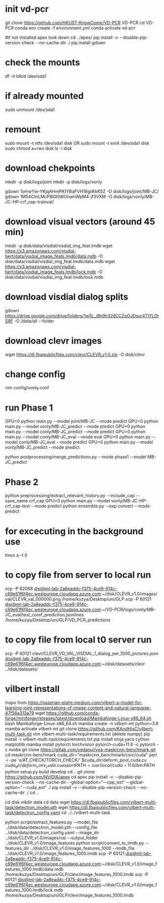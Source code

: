 # init vd-pcr
git clone https://github.com/HKUST-KnowComp/VD-PCR VD-PCR
cd VD-PCR
conda env create -f environment.yml
conda activate vd-pcr

#if not installed apex look down
cd ../apex/
pip install -v --disable-pip-version-check --no-cache-dir ./
pip install gdown

# check the mounts
df -h
blkid /dev/sda1

# if already mounted
sudo unmount /dev/sda1
# remount
sudo mount -t ntfs /dev/sda1 disk OR sudo mount -t ext4 /dev/sda1 disk
sudo chmod a+rwx disk
ls -l disk

# download chekpoints
mkdir -p disk/logs/joint
mkdir -p disk/logs/vonly

gdown 1omwYw-YKjqAHmPA1YBqFVH18giiKkK5Z -O disk/logs/joint/MB-JC/
gdown 1M54CtnLMcPBl0I0iKOnamWpM4-jf3VXM -O disk/logs/vonly/MB-JC-HP-crf_cap-trainval/

# download visual vectors (around 45 min)
mkdir -p disk/data/visdial/visdial_img_feat.lmdb
wget https://s3.amazonaws.com/visdial-bert/data/visdial_image_feats.lmdb/data.mdb -O disk/data/visdial/visdial_img_feat.lmdb/data.mdb
wget https://s3.amazonaws.com/visdial-bert/data/visdial_image_feats.lmdb/lock.mdb -O disk/data/visdial/visdial_img_feat.lmdb/lock.mdb

# download visdial dialog splits
gdown https://drive.google.com/drive/folders/1w5L_i8h9h32dCCZpOJDsur4TIYLOtS8F -O /data/all --folder


# download clevr images
wget https://dl.fbaipublicfiles.com/clevr/CLEVR_v1.0.zip -O disk/clevr

# change config
vim config/vonly.conf

# run Phase 1
GPU=0 python main.py --model joint/MB-JC --mode predict
GPU=0 python main.py --model vonly/MB-JC_predict --mode predict
GPU=0 python main.py --model conly/MB-JC_predict --mode predict
GPU=0 python main.py --model conly/MB-JC_eval --mode eval
GPU=0 python main.py --model conly/MB-JC_eval --mode predict
GPU=0 python main.py --model vonly/MB-JC_predict --mode predict

python postprocessing/merge_predictions.py --mode phase1 --model MB-JC_predict

# Phase 2
python preprocessing/extract_relevant_history.py --include_cap --save_name crf_cap
GPU=0 python main.py --model vonly/MB-JC-HP-crf_cap-test --mode predict
python ensemble.py --exp convert --mode predict

# for excecuting in the background use
tmux a -t 0

# to copy file from server to local run
scp -P 62068 disi@ml-lab-2a8eaddc-f375-4ce9-914c-c69e61f6f4ec.westeurope.cloudapp.azure.com:~/disk/CLEVR_v1.0/images/val/CLEVR_val_000000.png /home/kuzya/Desktop/uni/GLP
scp -P 60121 disi@ml-lab-2a8eaddc-f375-4ce9-914c-c69e61f6f4ec.westeurope.cloudapp.azure.com:~/VD-PCR/logs/conly/MB-JC_eval/test_coref_prediction.jsonlines /home/kuzya/Desktop/uni/GLP/VD_PCR_predictions
# to copy file from local t0 server run
scp -P 60121 clevr/CLEVR_VD_VAL_VISDIAL_1_dialog_per_1000_pictures.json disi@ml-lab-2a8eaddc-f375-4ce9-914c-c69e61f6f4ec.westeurope.cloudapp.azure.com:~/disk/datasets/clevr
../disk/datasets/

# vilbert install
inspo from https://naserian-elahe.medium.com/vilbert-a-model-for-learning-joint-representations-of-image-content-and-natural-language-47f56a313a79
wget https://github.com/conda-forge/miniforge/releases/latest/download/Mambaforge-Linux-x86_64.sh
bash Mambaforge-Linux-x86_64.sh
mamba create -n vilbert-mt python=3.6
mamba activate vilbert-mt
git clone https://github.com/KAndHisC/vilbert-multi-task.git
vim vilbert-multi-task/requirements.txt (delete numpy)
pip install -r vilbert-multi-task/requirements.txt
pip install ninja yacs cython matplotlib
mamba install pytorch torchvision pytorch-cuda=11.6 -c pytorch -c nvidia
git clone https://gitlab.com/vedanuj/vqa-maskrcnn-benchmark.git
cd maskrcnn-benchmark
cuda_dir="maskrcnn_benchmark/csrc/cuda"
perl -i -pe 's/AT_CHECK/TORCH_CHECK/' $cuda_dir/deform_pool_cuda.cu $cuda_dir/deform_conv_cuda.cu
export PATH=/usr/local/cuda-11.6/bin:$PATH
python setup.py build develop
cd ..
git clone https://github.com/NVIDIA/apex
cd apex
pip install -v --disable-pip-version-check --no-cache-dir --global-option="--cpp_ext" --global-option="--cuda_ext" ./
pip install -v --disable-pip-version-check --no-cache-dir ./
cd ..

cd disk
mkdir data
cd data
wget https://dl.fbaipublicfiles.com/vilbert-multi-task/detectron_model.pth
wget https://dl.fbaipublicfiles.com/vilbert-multi-task/detectron_config.yaml
cd ../../vilbert-multi-task

python script/extract_features.py --model_file ../disk/data/detectron_model.pth --config_file ../disk/data/detectron_config.yaml --image_dir ../disk/CLEVR_v1.0/images/val --output_folder ../disk/CLEVR_v1.0/image_features
python script/convert_to_lmdb.py --features_dir ../disk/CLEVR_v1.0/image_features_1000 --lmdb_file ../disk/CLEVR_v1.0/image_features_1000.lmdb
scp -P 60121 disi@ml-lab-2a8eaddc-f375-4ce9-914c-c69e61f6f4ec.westeurope.cloudapp.azure.com:~/disk/CLEVR_v1.0/image_features_1000.lmdb/data.mdb /home/kuzya/Desktop/uni/GLP/clevr/image_features_1000.lmdb
scp -P 60121 disi@ml-lab-2a8eaddc-f375-4ce9-914c-c69e61f6f4ec.westeurope.cloudapp.azure.com:~/disk/CLEVR_v1.0/image_features_1000.lmdb/lock.mdb /home/kuzya/Desktop/uni/GLP/clevr/image_features_1000.lmdb
